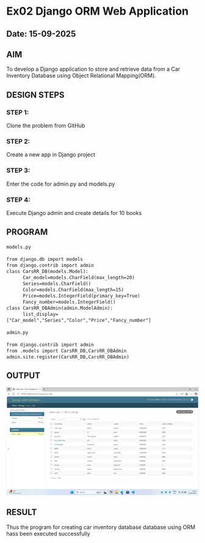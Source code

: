 # Ex02 Django ORM Web Application
## Date: 15-09-2025

## AIM
To develop a Django application to store and retrieve data from a Car Inventory Database using Object Relational Mapping(ORM).





## DESIGN STEPS

### STEP 1:
Clone the problem from GitHub

### STEP 2:
Create a new app in Django project

### STEP 3:
Enter the code for admin.py and models.py

### STEP 4:
Execute Django admin and create details for 10 books

## PROGRAM
```
models.py

from django.db import models
from django.contrib import admin
class CarsRR_DB(models.Model):
      Car_model=models.CharField(max_length=20)
      Series=models.CharField()
      Color=models.CharField(max_length=15)
      Price=models.IntegerField(primary_key=True) 
      Fancy_number=models.IntegerField()  
class CarsRR_DBAdmin(admin.ModelAdmin):
      list_display=["Car_model","Series","Color","Price","Fancy_number"]

admin.py

from django.contrib import admin
from .models import CarsRR_DB,CarsRR_DBAdmin
admin.site.register(CarsRR_DB,CarsRR_DBAdmin)

```


## OUTPUT

![alt text](<Screenshot 2025-09-15 141621.png>)


## RESULT
Thus the program for creating car inventory database database using ORM hass been executed successfully
